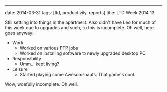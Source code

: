 ---
date: 2014-03-31
tags: [ltd, productivity, reports]
title: LTD Week 2014 13

Still settling into things in the apartment.  Also didn't have Leo for much of this week due to upgrades and such, so this is incomplete.  Oh well, here goes anyway:

  - Work
    - Worked on various FTP jobs
    - Worked on installing software to newly upgraded desktop PC
  - Responsibility
    - Umm... kept living?
  - Leisure
    - Started playing some Awesomenauts.  That game's cool.
    
Wow, woefully incomplete.  Oh well.